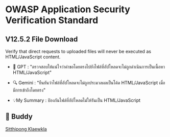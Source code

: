 # OWASP Application Security Verification Standard

## V12.5.2 File Download
Verify that direct requests to uploaded files will never be executed as 
HTML/JavaScript content.

- 🤖 GPT : "ตรวจสอบให้แน่ใจว่าคำขอโดยตรงไปยังไฟล์ที่อัปโหลดจะไม่ถูกดำเนินการเป็นเนื้อหา HTML/JavaScript"

- 🔍 Gemini : "ยืนยันว่าไฟล์ที่อัปโหลดจะไม่ถูกประมวลผลเป็นโค้ด HTML/JavaScript เมื่อมีการเข้าถึงโดยตรง"

- 💡My Summary : ป้องกันไฟล์ที่อัปโหลดไม่ให้รันเป็น HTML/JavaScript

## 🧠 Buddy
[Sitthipong Klaewkla](https://6530200851.github.io/security-requirement)
